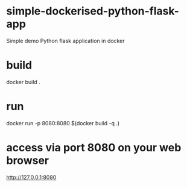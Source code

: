 # simple-dockerised-python-flask-app
Simple demo Python flask application in docker

# build
docker build .

# run
docker run -p 8080:8080 $(docker build -q .)

# access via port 8080 on your web browser
http://127.0.0.1:8080
